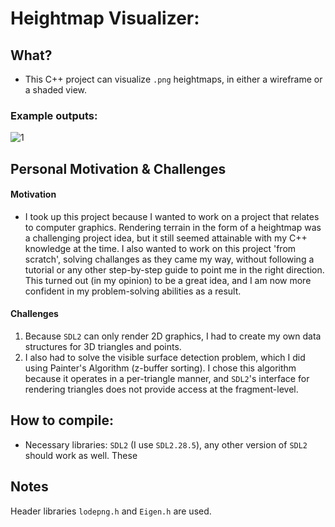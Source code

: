 # Heightmap Visualizer:
## What?
- This C++ project can visualize `.png` heightmaps, in either a wireframe or a shaded view.
### Example outputs:
![1](/readme_media/heightmap-version-1.gif "Shaded View Turntable")

## Personal Motivation & Challenges
#### Motivation
- I took up this project because I wanted to work on a project that relates to computer graphics. Rendering terrain in the form of a heightmap was a challenging project idea, but it still seemed attainable with my C++ knowledge at the time. I also wanted to work on this project 'from scratch', solving challanges as they came my way, without following a tutorial or any other step-by-step guide to point me in the right direction. This turned out (in my opinion) to be a great idea, and I am now more confident in my problem-solving abilities as a result.

#### Challenges
1. Because `SDL2` can only render 2D graphics, I had to create my own data structures for 3D triangles and points.
2. I also had to solve the visible surface detection problem, which I did using Painter's Algorithm (z-buffer sorting). I chose this algorithm because it operates in a per-triangle manner, and `SDL2`'s interface for rendering triangles does not provide access at the fragment-level.

## How to compile:
- Necessary libraries: `SDL2` (I use `SDL2.28.5`), any other version of `SDL2` should work as well. These 

## Notes
Header libraries `lodepng.h` and `Eigen.h` are used.
